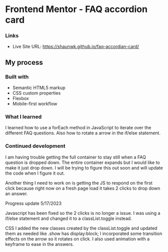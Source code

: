 # Frontend Mentor - FAQ accordion card

### Links

- Live Site URL: https://shaunwk.github.io/faq-accordian-card/

## My process

### Built with

- Semantic HTML5 markup
- CSS custom properties
- Flexbox
- Mobile-first workflow

### What I learned

I learned how to use a forEach method in JavaScript to iterate over the different FAQ questions. 
Also how to rotate a arrow in the if/else statement.


### Continued development

I am having trouble getting the full container to stay still when a FAQ question is dropped down. The entire container expands but I would like to make it just drop down. I will be trying to figure this out soon and will update the code when I figure it out. 

Another thing I need to work on is getting the JS to respond on the first click because right now on a fresh page load it takes 2 clicks to drop down an answer. 

Progress update 5/17/2023

Javascript has been fixed so the 2 clicks is no longer a issue. I was using a if/else statement and changed it to a classList.toggle instead.

CSS I added the new classes created by the classList.toggle and updated them as needed like .show has display:block; 
I incorporated some transition effects on the arrow so it rotates on click. I also used animation with a keyframe to ease in the answers.
